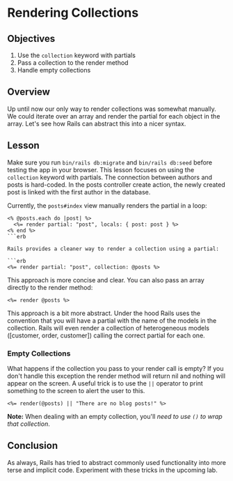 # Rendering Collections

## Objectives

1. Use the `collection` keyword with partials
2. Pass a collection to the render method
3. Handle empty collections

## Overview

Up until now our only way to render collections was somewhat manually. We could
iterate over an array and render the partial for each object in the array. Let's
see how Rails can abstract this into a nicer syntax.

## Lesson

Make sure you run `bin/rails db:migrate` and `bin/rails db:seed` before testing the app in your browser. This lesson focuses on using the `collection` keyword with partials. The connection between authors and posts is hard-coded. In the posts controller create action, the newly created post is linked with the first author in the database.

Currently, the `posts#index` view manually renders the partial in a loop:

```erb
<% @posts.each do |post| %>
  <%= render partial: "post", locals: { post: post } %>
<% end %>
```erb

Rails provides a cleaner way to render a collection using a partial:

```erb
<%= render partial: "post", collection: @posts %>
```

This approach is more concise and clear. You can also pass an array directly to the render method:

```erb
<%= render @posts %>
```

This approach is a bit more abstract. Under the hood Rails uses the convention
that you will have a partial with the name of the models in the collection.
Rails will even render a collection of heterogeneous models
([customer, order, customer]) calling the correct partial for each one.

### Empty Collections

What happens if the collection you pass to your render call is empty? If you
don't handle this exception the render method will return nil and nothing will
appear on the screen. A useful trick is to use the `||` operator to print
something to the screen to alert the user to this.

```erb
<%= render(@posts) || "There are no blog posts!" %>
```

**Note:** When dealing with an empty collection, you'll _need to use `()` to
wrap that collection_.

## Conclusion

As always, Rails has tried to abstract commonly used functionality into more
terse and implicit code. Experiment with these tricks in the upcoming lab.
